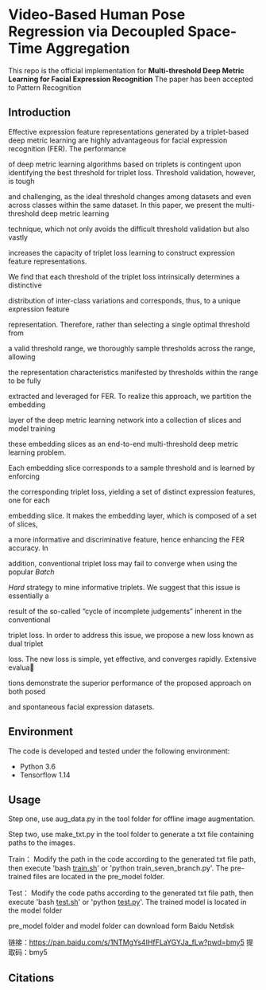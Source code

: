 # Video-Based Human Pose Regression via Decoupled Space-Time Aggregation

This repo is the official implementation for **Multi-threshold Deep Metric Learning for Facial
Expression Recognition** The paper has been accepted to Pattern Recognition



## Introduction

Effective expression feature representations generated by a triplet-based deep metric learning are highly advantageous for facial expression recognition (FER). The performance

of deep metric learning algorithms based on triplets is contingent upon identifying the best threshold for triplet loss. Threshold validation, however, is tough

and challenging, as the ideal threshold changes among datasets and even across classes within the same dataset. In this paper, we present the multi-threshold deep metric learning

technique, which not only avoids the difficult threshold validation but also vastly

increases the capacity of triplet loss learning to construct expression feature representations.

We find that each threshold of the triplet loss intrinsically determines a distinctive

distribution of inter-class variations and corresponds, thus, to a unique expression feature

representation. Therefore, rather than selecting a single optimal threshold from

a valid threshold range, we thoroughly sample thresholds across the range, allowing

the representation characteristics manifested by thresholds within the range to be fully

extracted and leveraged for FER. To realize this approach, we partition the embedding

layer of the deep metric learning network into a collection of slices and model training

these embedding slices as an end-to-end multi-threshold deep metric learning problem.

Each embedding slice corresponds to a sample threshold and is learned by enforcing

the corresponding triplet loss, yielding a set of distinct expression features, one for each

embedding slice. It makes the embedding layer, which is composed of a set of slices,

a more informative and discriminative feature, hence enhancing the FER accuracy. In

addition, conventional triplet loss may fail to converge when using the popular *Batch*

*Hard* strategy to mine informative triplets. We suggest that this issue is essentially a

result of the so-called “cycle of incomplete judgements” inherent in the conventional

triplet loss. In order to address this issue, we propose a new loss known as dual triplet

loss. The new loss is simple, yet effective, and converges rapidly. Extensive evalua

tions demonstrate the superior performance of the proposed approach on both posed

and spontaneous facial expression datasets.


## Environment

The code is developed and tested under the following environment:

- Python 3.6
- Tensorflow 1.14

## Usage
Step one, use aug_data.py in the tool folder for offline image augmentation.

Step two, use make_txt.py in the tool folder to generate a txt file containing paths to the images.

Train： Modify the path in the code according to the generated txt file path, then execute 'bash [train.sh](http://train.sh/)' or 'python train_seven_branch.py'. The pre-trained files are located in the pre_model folder.

Test： Modify the code paths according to the generated txt file path, then execute 'bash [test.sh](http://test.sh/)' or 'python [test.py](http://test.py/)'. The trained model is located in the model folder

pre_model folder and model folder can download form Baidu Netdisk  

链接：https://pan.baidu.com/s/1NTMgYs4IHfFLaYGYJa_fLw?pwd=bmy5 
提取码：bmy5

## Citations



